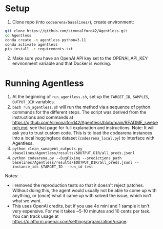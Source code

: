 # Setup
1. Clone repo (into `codearena/baselines/`), create environment:

```bash
git clone https://github.com/simonalford42/Agentless.git
cd Agentless
conda create -n agentless python=3.11
conda activate agentless
pip install -r requirements.txt
```

2. Make sure you have an OpenAI API key set to the OPENAI_API_KEY environment variable and that Docker is working.

# Running Agentless
1. At the beginning of `run_agentless.sh`, set up the `TARGET_ID`, `SAMPLES`, `OUTPUT_DIR` variables.
2. `bash run_agentless.sh` will run the method via a sequence of python commands for the different steps. The script was derived from the instructions and commands at https://github.com/simonalford42/Agentless/blob/main/README_swebench.md, see that page for full explanation and instructions.
    Note: It will ask you to trust custom code. This is to load the codearena instances into a local huggingface dataset (`codearena_local.py`) to interface with Agentless.
3. `python clean_sweagent_outputs.py /baselines/Agentless/results/$OUTPUT_DIR/all_preds.jsonl`
4. `python codearena.py --BugFixing --predictions_path baselines/Agentless/results/$OUTPUT_DIR/all_preds.jsonl --instance_ids $TARGET_ID --run_id test`



Notes:
- I removed the reproduction tests so that it doesn't reject patches. Without doing this, the agent would usually not be able to come up with anything, or (once) what it came up with solved the issue, which isn't what we want.
- This uses OpenAI credits, but if you use 4o mini and 1 sample it isn't very expensive. For me it takes ~5-10 minutes and 10 cents per task. You can track usage at https://platform.openai.com/settings/organization/usage.
